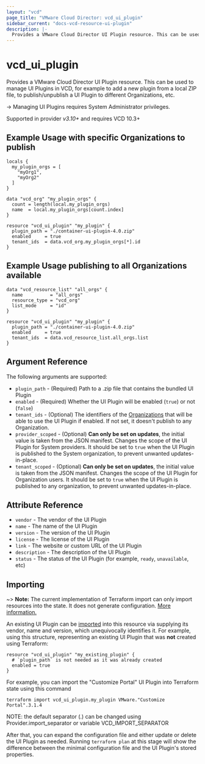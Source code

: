 ```yaml
---
layout: "vcd"
page_title: "VMware Cloud Director: vcd_ui_plugin"
sidebar_current: "docs-vcd-resource-ui-plugin"
description: |-
  Provides a VMware Cloud Director UI Plugin resource. This can be used to manage UI Plugins.
---
```


# vcd\_ui\_plugin

Provides a VMware Cloud Director UI Plugin resource. This can be used to manage UI Plugins in VCD, for example to add a new
plugin from a local ZIP file, to publish/unpublish a UI Plugin to different Organizations, etc.

-> Managing UI Plugins requires System Administrator privileges.

Supported in provider *v3.10+* and requires VCD 10.3+

## Example Usage with specific Organizations to publish

```hcl
locals {
  my_plugin_orgs = [
    "myOrg1",
    "myOrg2"
  ]
}

data "vcd_org" "my_plugin_orgs" {
  count = length(local.my_plugin_orgs)
  name  = local.my_plugin_orgs[count.index]
}

resource "vcd_ui_plugin" "my_plugin" {
  plugin_path = "./container-ui-plugin-4.0.zip"
  enabled     = true
  tenant_ids  = data.vcd_org.my_plugin_orgs[*].id
}
```

## Example Usage publishing to all Organizations available

```hcl
data "vcd_resource_list" "all_orgs" {
  name          = "all_orgs"
  resource_type = "vcd_org"
  list_mode     = "id"
}

resource "vcd_ui_plugin" "my_plugin" {
  plugin_path = "./container-ui-plugin-4.0.zip"
  enabled     = true
  tenant_ids  = data.vcd_resource_list.all_orgs.list
}
```

## Argument Reference

The following arguments are supported:

* `plugin_path` - (Required) Path to a .zip file that contains the bundled UI Plugin
* `enabled` - (Required) Whether the UI Plugin will be enabled (`true`) or not (`false`)
* `tenant_ids` - (Optional) The identifiers of the [Organizations](/providers/vmware/vcd/latest/docs/data-sources/org)
  that will be able to use the UI Plugin if enabled. If not set, it doesn't publish to any Organization.
* `provider_scoped` - (Optional) **Can only be set on updates**, the initial value is taken from the JSON manifest.
  Changes the scope of the UI Plugin for System providers. It should be set to `true` when the UI Plugin is published to the System organization, to prevent
  unwanted updates-in-place.
* `tenant_scoped` - (Optional) **Can only be set on updates**, the initial value is taken from the JSON manifest.
  Changes the scope of the UI Plugin for Organization users. It should be set to `true` when the UI Plugin is published to any organization, to prevent
  unwanted updates-in-place.

## Attribute Reference

* `vendor` - The vendor of the UI Plugin
* `name` - The name of the UI Plugin
* `version` - The version of the UI Plugin
* `license` - The license of the UI Plugin
* `link` - The website or custom URL of the UI Plugin
* `description` - The description of the UI Plugin
* `status` - The status of the UI Plugin (for example, `ready`, `unavailable`, etc)

## Importing

~> **Note:** The current implementation of Terraform import can only import resources into the state. It does not generate
configuration. [More information.][docs-import]

An existing UI Plugin can be [imported][docs-import] into this resource via supplying its vendor, name and version, which
unequivocally identifies it.
For example, using this structure, representing an existing UI Plugin that was **not** created using Terraform:

```hcl
resource "vcd_ui_plugin" "my_existing_plugin" {
  # `plugin_path` is not needed as it was already created
  enabled = true
}
```

For example, you can import the "Customize Portal" UI Plugin into Terraform state using this command

```
terraform import vcd_ui_plugin.my_plugin VMware."Customize Portal".3.1.4
```

NOTE: the default separator (.) can be changed using Provider.import_separator or variable VCD_IMPORT_SEPARATOR

[docs-import]:https://www.terraform.io/docs/import/

After that, you can expand the configuration file and either update or delete the UI Plugin as needed. Running `terraform plan`
at this stage will show the difference between the minimal configuration file and the UI Plugin's stored properties.
